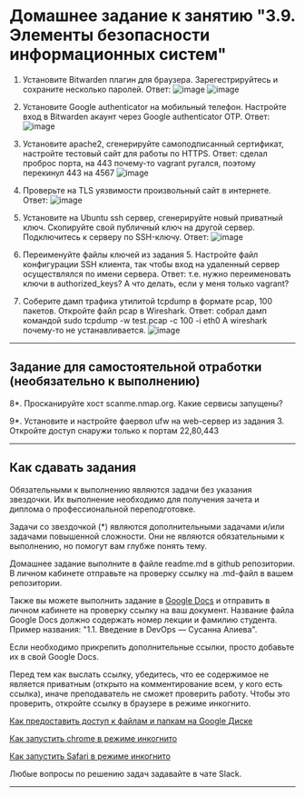 # Домашнее задание к занятию "3.9. Элементы безопасности информационных систем"

1. Установите Bitwarden плагин для браузера. Зарегестрируйтесь и сохраните несколько паролей.
 Ответ:
 ![image](https://user-images.githubusercontent.com/89036206/136846224-2de510bb-9018-4522-bfa4-9acdfce3aaa7.png)
 ![image](https://user-images.githubusercontent.com/89036206/136915488-83b007a4-c6c2-45d9-86fc-c143ce881c19.png)
 
2. Установите Google authenticator на мобильный телефон. Настройте вход в Bitwarden акаунт через Google authenticator OTP.
 Ответ:
 ![image](https://user-images.githubusercontent.com/89036206/136846153-f895f960-9fbb-44af-909a-257744abdc02.png)

3. Установите apache2, сгенерируйте самоподписанный сертификат, настройте тестовый сайт для работы по HTTPS.
 Ответ: сделал проброс порта, на 443 почему-то vagrant ругался, поэтому перекинул 443 на 4567
 ![image](https://user-images.githubusercontent.com/89036206/136940355-5b31cb18-c4a2-4a59-b541-ee4dcbccfac5.png)

4. Проверьте на TLS уязвимости произвольный сайт в интернете.
 Ответ:
 ![image](https://user-images.githubusercontent.com/89036206/137156262-4ae47923-8a67-4fb6-9125-99a6c752f7cd.png)

5. Установите на Ubuntu ssh сервер, сгенерируйте новый приватный ключ. Скопируйте свой публичный ключ на другой сервер. Подключитесь к серверу по SSH-ключу.
  Ответ:
  ![image](https://user-images.githubusercontent.com/89036206/137319227-2ec07136-e0f8-4d31-8b69-f6d033343dfa.png)
  
6. Переименуйте файлы ключей из задания 5. Настройте файл конфигурации SSH клиента, так чтобы вход на удаленный сервер осуществлялся по имени сервера.
 Ответ: т.е. нужно переименовать ключи в authorized_keys? А что делать, если у меня только vagrant?
 
7. Соберите дамп трафика утилитой tcpdump в формате pcap, 100 пакетов. Откройте файл pcap в Wireshark.
 Ответ: собрал дамп командой  sudo tcpdump -w test.pcap -c 100 -i eth0
А wireshark почему-то не устанавливается.
![image](https://user-images.githubusercontent.com/89036206/137381822-d5dfce06-887f-42c2-97b9-523c3ac923ac.png)

 
 ---
## Задание для самостоятельной отработки (необязательно к выполнению)

8*. Просканируйте хост scanme.nmap.org. Какие сервисы запущены?

9*. Установите и настройте фаервол ufw на web-сервер из задания 3. Откройте доступ снаружи только к портам 22,80,443


 ---

## Как сдавать задания

Обязательными к выполнению являются задачи без указания звездочки. Их выполнение необходимо для получения зачета и диплома о профессиональной переподготовке.

Задачи со звездочкой (*) являются дополнительными задачами и/или задачами повышенной сложности. Они не являются обязательными к выполнению, но помогут вам глубже понять тему.

Домашнее задание выполните в файле readme.md в github репозитории. В личном кабинете отправьте на проверку ссылку на .md-файл в вашем репозитории.

Также вы можете выполнить задание в [Google Docs](https://docs.google.com/document/u/0/?tgif=d) и отправить в личном кабинете на проверку ссылку на ваш документ.
Название файла Google Docs должно содержать номер лекции и фамилию студента. Пример названия: "1.1. Введение в DevOps — Сусанна Алиева".

Если необходимо прикрепить дополнительные ссылки, просто добавьте их в свой Google Docs.

Перед тем как выслать ссылку, убедитесь, что ее содержимое не является приватным (открыто на комментирование всем, у кого есть ссылка), иначе преподаватель не сможет проверить работу. Чтобы это проверить, откройте ссылку в браузере в режиме инкогнито.

[Как предоставить доступ к файлам и папкам на Google Диске](https://support.google.com/docs/answer/2494822?hl=ru&co=GENIE.Platform%3DDesktop)

[Как запустить chrome в режиме инкогнито ](https://support.google.com/chrome/answer/95464?co=GENIE.Platform%3DDesktop&hl=ru)

[Как запустить  Safari в режиме инкогнито ](https://support.apple.com/ru-ru/guide/safari/ibrw1069/mac)

Любые вопросы по решению задач задавайте в чате Slack.

---


